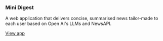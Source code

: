 ### Mini Digest

A web application that delivers concise, summarised news tailor-made to each user based on Open AI's LLMs and NewsAPI.

[View app](summarise.vercel.app)
